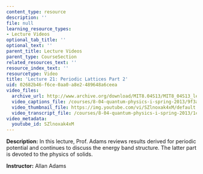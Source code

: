 ```yaml
---
content_type: resource
description: ''
file: null
learning_resource_types:
- Lecture Videos
optional_tab_title: ''
optional_text: ''
parent_title: Lecture Videos
parent_type: CourseSection
related_resources_text: ''
resource_index_text: ''
resourcetype: Video
title: 'Lecture 21: Periodic Lattices Part 2'
uid: 02682b46-f6ce-0aa0-a8e2-489648a6ceea
video_files:
  archive_url: http://www.archive.org/download/MIT8.04S13/MIT8_04S13_lec21_300k.mp4
  video_captions_file: /courses/8-04-quantum-physics-i-spring-2013/9f3abf5e74425f6ea30620d5271a1fde_SZlnoxak4xM.vtt
  video_thumbnail_file: https://img.youtube.com/vi/SZlnoxak4xM/default.jpg
  video_transcript_file: /courses/8-04-quantum-physics-i-spring-2013/1c24bfb41321effa6d5874cf8431cb39_SZlnoxak4xM.pdf
video_metadata:
  youtube_id: SZlnoxak4xM
---
```


**Description:** In this lecture, Prof. Adams reviews results derived for periodic potential and continues to discuss the energy band structure. The latter part is devoted to the physics of solids.

**Instructor:** Allan Adams